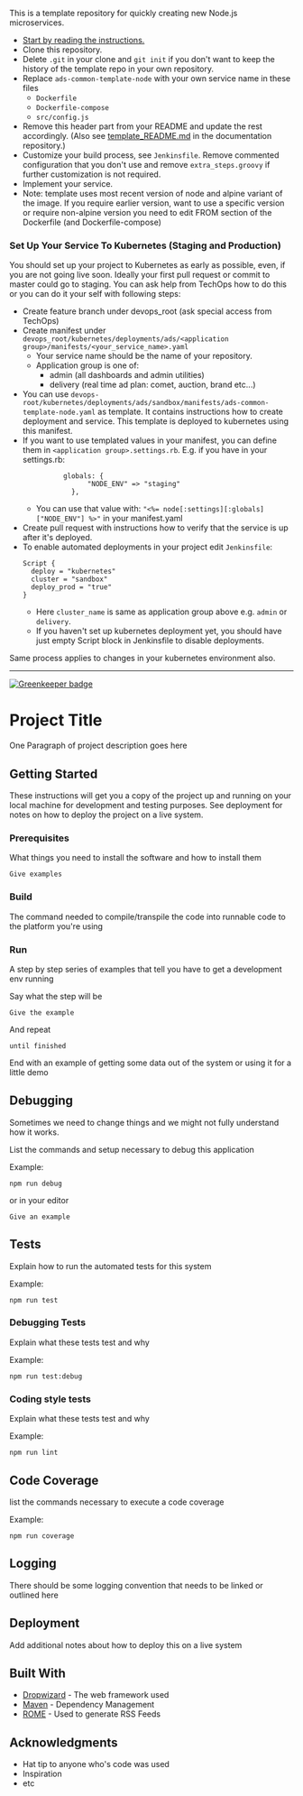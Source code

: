 This is a template repository for quickly creating new Node.js microservices.

* [Start by reading the instructions.](https://github.com/Applifier/unity-ads-documentation/wiki/Setting-up-a-new-service)
* Clone this repository.
* Delete `.git` in your clone and `git init` if you don't want to keep the history of the template repo in your own repository.
* Replace `ads-common-template-node` with your own service name in these files
    * `Dockerfile`
    * `Dockerfile-compose`
    * `src/config.js`
* Remove this header part from your README and update the rest accordingly. (Also see [template_README.md](https://github.com/Applifier/unity-ads-documentation/blob/master/development/template_README.md) in the documentation repository.)
* Customize your build process, see `Jenkinsfile`. Remove commented configuration that you don't use and remove `extra_steps.groovy` if further customization is not required.
* Implement your service.
* Note: template uses most recent version of node and alpine variant of the image. If you require earlier version, want to use a specific version or require non-alpine version you need to edit FROM section of the Dockerfile (and Dockerfile-compose)

### Set Up Your Service To Kubernetes (Staging and Production)

You should set up your project to Kubernetes as early as possible, even, if you are not going live soon. Ideally your first pull request or commit to master could go to staging. You can ask help from TechOps how to do this or you can do it your self with following steps:

* Create feature branch under devops_root (ask special access from TechOps)
* Create manifest under `devops_root/kubernetes/deployments/ads/<application group>/manifests/<your_service_name>.yaml`
    * Your service name should be the name of your repository.
    * Application group is one of:
      * admin (all dashboards and admin utilities)
      * delivery (real time ad plan: comet, auction, brand etc...)
* You can use `devops-root/kubernetes/deployments/ads/sandbox/manifests/ads-common-template-node.yaml` as template. It contains instructions how to create deployment and service. This template is deployed to kubernetes using this manifest.
* If you want to use templated values in your manifest, you can define them in `<application group>.settings.rb`. E.g. if you have in your settings.rb:
  ```
            globals: {
                  "NODE_ENV" => "staging"
              },
  ```
  * You can use that value with: `"<%= node[:settings][:globals]["NODE_ENV"] %>"` in your manifest.yaml
* Create pull request with instructions how to verify that the service is up after it's deployed.
* To enable automated deployments in your project edit `Jenkinsfile`:
  ```
  Script {
    deploy = "kubernetes"
    cluster = "sandbox"
    deploy_prod = "true"
  }
  ```
  * Here `cluster_name` is same as application group above e.g. `admin` or `delivery`.
  * If you haven't set up kubernetes deployment yet, you should have just empty Script block in Jenkinsfile to disable deployments.


Same process applies to changes in your kubernetes environment also.

---

[![Greenkeeper badge](https://badges.greenkeeper.io/Applifier/ads-common-template-node.svg?token=e4d925d470c9d59e24c7c44b236913229cc0bbff4912ff0849717e4c6f3b7164&ts=1496059400495)](https://greenkeeper.io/)

# Project Title

One Paragraph of project description goes here

## Getting Started

These instructions will get you a copy of the project up and running on your local machine for development and testing purposes. See deployment for notes on how to deploy the project on a live system.

### Prerequisites

What things you need to install the software and how to install them

```
Give examples
```

### Build

The command needed to compile/transpile the code into runnable code to the platform you're using

### Run

A step by step series of examples that tell you have to get a development env running

Say what the step will be

```
Give the example
```

And repeat

```
until finished
```

End with an example of getting some data out of the system or using it for a little demo

## Debugging

Sometimes we need to change things and we might not fully understand how it works.

List the commands and setup necessary to debug this application

Example:
```
npm run debug
```
or in your editor

```
Give an example
```


## Tests

Explain how to run the automated tests for this system

Example:
```
npm run test
```

### Debugging Tests

Explain what these tests test and why

Example:
```
npm run test:debug
```

### Coding style tests

Explain what these tests test and why

Example:
```
npm run lint
```

## Code Coverage

list the commands necessary to execute a code coverage

Example:
```
npm run coverage
```

## Logging

There should be some logging convention that needs to be linked or outlined here

## Deployment

Add additional notes about how to deploy this on a live system

## Built With

* [Dropwizard](http://www.dropwizard.io/1.0.2/docs/) - The web framework used
* [Maven](https://maven.apache.org/) - Dependency Management
* [ROME](https://rometools.github.io/rome/) - Used to generate RSS Feeds

## Acknowledgments

* Hat tip to anyone who's code was used
* Inspiration
* etc
